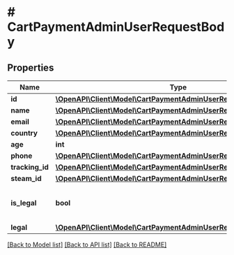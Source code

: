 # # CartPaymentAdminUserRequestBody

## Properties

Name | Type | Description | Notes
------------ | ------------- | ------------- | -------------
**id** | [**\OpenAPI\Client\Model\CartPaymentAdminUserRequestBodyId**](CartPaymentAdminUserRequestBodyId.md) |  |
**name** | [**\OpenAPI\Client\Model\CartPaymentAdminUserRequestBodyName**](CartPaymentAdminUserRequestBodyName.md) |  | [optional]
**email** | [**\OpenAPI\Client\Model\CartPaymentAdminUserRequestBodyEmail**](CartPaymentAdminUserRequestBodyEmail.md) |  | [optional]
**country** | [**\OpenAPI\Client\Model\CartPaymentAdminUserRequestBodyCountry**](CartPaymentAdminUserRequestBodyCountry.md) |  | [optional]
**age** | **int** | User age. | [optional]
**phone** | [**\OpenAPI\Client\Model\CartPaymentAdminUserRequestBodyPhone**](CartPaymentAdminUserRequestBodyPhone.md) |  | [optional]
**tracking_id** | [**\OpenAPI\Client\Model\CartPaymentAdminUserRequestBodyTrackingId**](CartPaymentAdminUserRequestBodyTrackingId.md) |  | [optional]
**steam_id** | [**\OpenAPI\Client\Model\CartPaymentAdminUserRequestBodySteamId**](CartPaymentAdminUserRequestBodySteamId.md) |  | [optional]
**is_legal** | **bool** | Whether the user is a legal entity. | [optional]
**legal** | [**\OpenAPI\Client\Model\CartPaymentAdminUserRequestBodyLegal**](CartPaymentAdminUserRequestBodyLegal.md) |  | [optional]

[[Back to Model list]](../../README.md#models) [[Back to API list]](../../README.md#endpoints) [[Back to README]](../../README.md)
